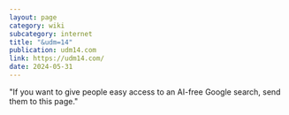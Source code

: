 ```yaml
---
layout: page
category: wiki
subcategory: internet
title: "&udm=14"
publication: udm14.com
link: https://udm14.com/
date: 2024-05-31
---
```


"If you want to give people easy access to an AI-free Google search, send them to this page."
